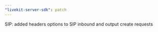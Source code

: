 ```yaml
---
"livekit-server-sdk": patch
---
```


SIP: added headers options to SIP inbound and output create requests
